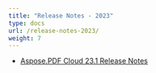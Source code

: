```yaml
---
title: "Release Notes - 2023"
type: docs
url: /release-notes-2023/
weight: 7
---
```


- [Aspose.PDF Cloud 23.1 Release Notes](/pdf/aspose-pdf-cloud-23-1-release-notes/)

